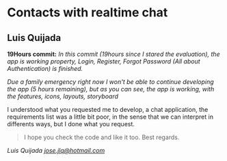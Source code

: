 # Contacts with realtime chat
## Luis Quijada

**19Hours commit:** 
*In this commit (19hours since I stared the evaluation), the app is working property, Login, Register, Forgot Password (All about Authentication) is finished.*

*Due a family emergency right now I won't be able to continue developing the app (5 hours remaining), but as you can see, the app is working, with the features, icons, layouts, storyboard*

I understood what you requested me to develop, a chat application, the requirements list was a little bit poor, in the sense that we can interpret in differents ways, but I done what you request.

> I hope you check the code and like it too.
> Best regards.

*Luis Quijada*
*jose.jlq@hotmail.com*
